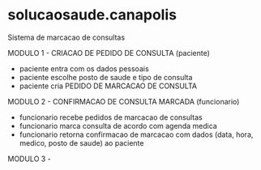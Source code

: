 # solucaosaude.canapolis
Sistema de marcacao de consultas

MODULO 1 - CRIACAO DE PEDIDO DE CONSULTA (paciente)
- paciente entra com os dados pessoais
- paciente escolhe posto de saude e tipo de consulta
- paciente cria PEDIDO DE MARCACAO DE CONSULTA

MODULO 2 - CONFIRMACAO DE CONSULTA MARCADA (funcionario)
- funcionario recebe pedidos de marcacao de consultas
- funcionario marca consulta de acordo com agenda medica
- funcionario retorna confirmacao de marcacao com dados (data, hora, medico, posto de saude) ao paciente

MODULO 3 - 